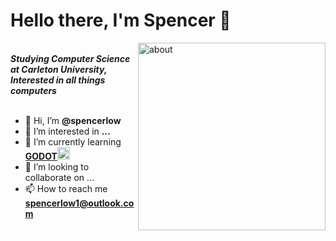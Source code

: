 <h1 align="left">Hello there, I'm Spencer 🐧</h1>

<img align = "right" alt="about" width="300" src="https://media.tenor.com/tKYbGz3wNCAAAAAi/catscafe-penguin.gif">


<br>
<b><i>Studying Computer Science at Carleton University, Interested in all things computers </i></b>
<br><br>

- 👋 Hi, I’m **@spencerlow**
- 👀 I’m interested in **...**
- 🌱 I’m currently learning <a href="https://godotengine.org/" target="_blank" rel="noreferrer">**GODOT**<img src="https://www.vectorlogo.zone/logos/godotengine/godotengine-icon.svg" alt="godot" width="20" height="20"/> </a>
- 💞️ I’m looking to collaborate on ...
- 📫 How to reach me **spencerlow1@outlook.com**

<!---
spencerlow/spencerlow is a ✨ special ✨ repository because its `README.md` (this file) appears on your GitHub profile.
You can click the Preview link to take a look at your changes.
--->
